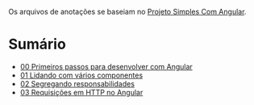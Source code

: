Os arquivos de anotações se baseiam no [Projeto Simples Com Angular](https://github.com/DavidRufino/Projeto-Simples-Com-Angular).



# Sumário

- [00 Primeiros passos para desenvolver com Angular](https://github.com/DavidRufino/Minhas-Anotacoes-Santander-Bootcamp/blob/master/13%20Introdu%C3%A7%C3%A3o%20ao%20Angular%208/00%20Primeiros%20passos%20para%20desenvolver%20com%20Angular.md)
- [01 Lidando com vários componentes](https://github.com/DavidRufino/Minhas-Anotacoes-Santander-Bootcamp/blob/master/13%20Introdu%C3%A7%C3%A3o%20ao%20Angular%208/01%20Lidando%20com%20varios%20componentes.md)
- [02 Segregando responsabilidades](https://github.com/DavidRufino/Minhas-Anotacoes-Santander-Bootcamp/blob/master/13%20Introdu%C3%A7%C3%A3o%20ao%20Angular%208/02%20Segregando%20responsabilidades.md)
- [03 Requisições em HTTP no Angular](https://github.com/DavidRufino/Minhas-Anotacoes-Santander-Bootcamp/blob/master/13%20Introdu%C3%A7%C3%A3o%20ao%20Angular%208/03%20Requisicoes%20em%20HTTP%20no%20Angular.md)


